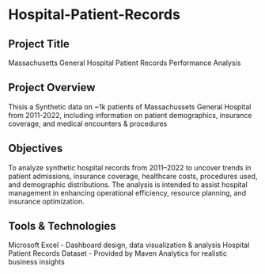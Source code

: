 # Hospital-Patient-Records
## Project Title
Massachusetts General Hospital Patient Records Performance Analysis

## Project Overview
Thisis a Synthetic data on ~1k patients of Massachussets General Hospital from 2011-2022, including information on patient demographics, insurance coverage, and medical encounters & procedures

## Objectives
To analyze synthetic hospital records from 2011–2022 to uncover trends in patient admissions, insurance coverage, healthcare costs, procedures used, and demographic distributions.
The analysis is intended to assist hospital management in enhancing operational efficiency, resource planning, and insurance optimization.

## Tools & Technologies
Microsoft Excel - Dashboard design, data visualization & analysis
Hospital Patient Records Dataset - Provided by Maven Analytics for realistic business insights
